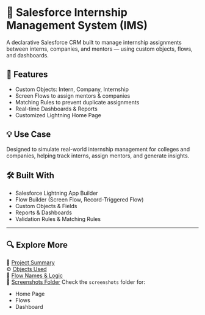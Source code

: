 # 📘 Salesforce Internship Management System (IMS)

A declarative Salesforce CRM built to manage internship assignments between interns, companies, and mentors — using custom objects, flows, and dashboards.

## 🔧 Features
- Custom Objects: Intern, Company, Internship
- Screen Flows to assign mentors & companies
- Matching Rules to prevent duplicate assignments
- Real-time Dashboards & Reports
- Customized Lightning Home Page

## 💡 Use Case
Designed to simulate real-world internship management for colleges and companies, helping track interns, assign mentors, and generate insights.

## 🛠 Built With
- Salesforce Lightning App Builder
- Flow Builder (Screen Flow, Record-Triggered Flow)
- Custom Objects & Fields
- Reports & Dashboards
- Validation Rules & Matching Rules

---
## 🔍 Explore More

📄 [Project Summary](./project-summary.md)  
⚙️ [Objects Used](./objects-used.txt)  
🧠 [Flow Names & Logic](./flow-names-and-logic.txt)  
📸 [Screenshots Folder](./screenshots)
   Check the `screenshots` folder for:
   - Home Page
   - Flows
   - Dashboard


